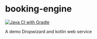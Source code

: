 # booking-engine

[![Java CI with Gradle](https://github.com/georgeracu/booking-engine/actions/workflows/gradle.yaml/badge.svg)](https://github.com/georgeracu/booking-engine/actions/workflows/gradle.yaml)

A demo Dropwizard and kotlin web service
